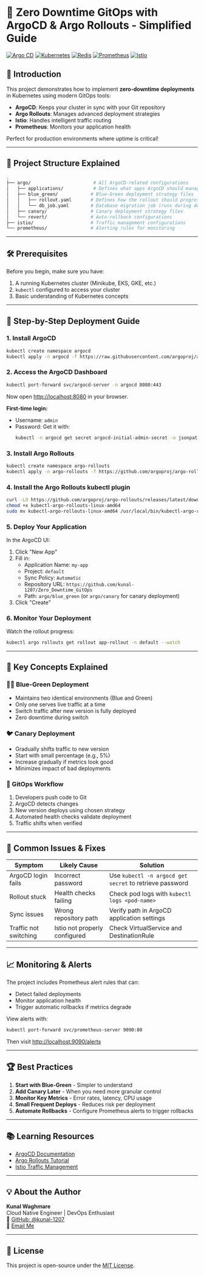 # 🚀 Zero Downtime GitOps with ArgoCD & Argo Rollouts - Simplified Guide

[![Argo CD](https://img.shields.io/badge/GitOps-ArgoCD-blue?logo=argo)](https://argo-cd.readthedocs.io)
[![Kubernetes](https://img.shields.io/badge/Kubernetes-Production--Ready-326CE5?logo=kubernetes)](https://kubernetes.io/)
[![Redis](https://img.shields.io/badge/Redis-Session%20Store-DC382D?logo=redis)](https://redis.io/)
[![Prometheus](https://img.shields.io/badge/Monitoring-Prometheus-orange?logo=prometheus)](https://prometheus.io/)
[![Istio](https://img.shields.io/badge/ServiceMesh-Istio-blue?logo=istio)](https://istio.io/)

## 🌟 Introduction

This project demonstrates how to implement **zero-downtime deployments** in Kubernetes using modern GitOps tools:

- **ArgoCD**: Keeps your cluster in sync with your Git repository
- **Argo Rollouts**: Manages advanced deployment strategies
- **Istio**: Handles intelligent traffic routing
- **Prometheus**: Monitors your application health

Perfect for production environments where uptime is critical!

---

## 📂 Project Structure Explained

```bash
.
├── argo/                       # All ArgoCD-related configurations
│   ├── applications/           # Defines what apps ArgoCD should manage
│   ├── blue_green/            # Blue-Green deployment strategy files
│   │   ├── rollout.yaml       # Defines how the rollout should progress
│   │   └── db_job.yaml        # Database migration job (runs during deployment)
│   ├── canary/                # Canary deployment strategy files
│   └── revert/                # Auto-rollback configurations
├── istio/                     # Traffic management configurations
└── prometheus/                # Alerting rules for monitoring
```

---

## 🛠️ Prerequisites

Before you begin, make sure you have:

1. A running Kubernetes cluster (Minikube, EKS, GKE, etc.)
2. `kubectl` configured to access your cluster
3. Basic understanding of Kubernetes concepts

---

## 🚀 Step-by-Step Deployment Guide

### 1. Install ArgoCD

```bash
kubectl create namespace argocd
kubectl apply -n argocd -f https://raw.githubusercontent.com/argoproj/argo-cd/stable/manifests/install.yaml
```

### 2. Access the ArgoCD Dashboard

```bash
kubectl port-forward svc/argocd-server -n argocd 8080:443
```
Now open [http://localhost:8080](http://localhost:8080) in your browser.

**First-time login:**
- Username: `admin`
- Password: Get it with:
  ```bash
  kubectl -n argocd get secret argocd-initial-admin-secret -o jsonpath="{.data.password}" | base64 -d
  ```

### 3. Install Argo Rollouts

```bash
kubectl create namespace argo-rollouts
kubectl apply -n argo-rollouts -f https://github.com/argoproj/argo-rollouts/releases/latest/download/install.yaml
```

### 4. Install the Argo Rollouts kubectl plugin

```bash
curl -LO https://github.com/argoproj/argo-rollouts/releases/latest/download/kubectl-argo-rollouts-linux-amd64
chmod +x kubectl-argo-rollouts-linux-amd64
sudo mv kubectl-argo-rollouts-linux-amd64 /usr/local/bin/kubectl-argo-rollouts
```

### 5. Deploy Your Application

In the ArgoCD UI:
1. Click "New App"
2. Fill in:
   - Application Name: `my-app`
   - Project: `default`
   - Sync Policy: `Automatic`
   - Repository URL: `https://github.com/kunal-1207/Zero_Downtime_GitOps`
   - Path: `argo/blue_green` (or `argo/canary` for canary deployment)
3. Click "Create"

### 6. Monitor Your Deployment

Watch the rollout progress:

```bash
kubectl argo rollouts get rollout app-rollout -n default --watch
```

---

## 🎯 Key Concepts Explained

### 🔵🔴 Blue-Green Deployment
- Maintains two identical environments (Blue and Green)
- Only one serves live traffic at a time
- Switch traffic after new version is fully deployed
- Zero downtime during switch

### 🐦 Canary Deployment
- Gradually shifts traffic to new version
- Start with small percentage (e.g., 5%)
- Increase gradually if metrics look good
- Minimizes impact of bad deployments

### 🔄 GitOps Workflow
1. Developers push code to Git
2. ArgoCD detects changes
3. New version deploys using chosen strategy
4. Automated health checks validate deployment
5. Traffic shifts when verified

---

## 🚨 Common Issues & Fixes

| Symptom | Likely Cause | Solution |
|---------|--------------|----------|
| ArgoCD login fails | Incorrect password | Use `kubectl -n argocd get secret` to retrieve password |
| Rollout stuck | Health checks failing | Check pod logs with `kubectl logs <pod-name>` |
| Sync issues | Wrong repository path | Verify path in ArgoCD application settings |
| Traffic not switching | Istio not properly configured | Check VirtualService and DestinationRule |

---

## 📈 Monitoring & Alerts

The project includes Prometheus alert rules that can:
- Detect failed deployments
- Monitor application health
- Trigger automatic rollbacks if metrics degrade

View alerts with:
```bash
kubectl port-forward svc/prometheus-server 9090:80
```
Then visit [http://localhost:9090/alerts](http://localhost:9090/alerts)

---

## 🏆 Best Practices

1. **Start with Blue-Green** - Simpler to understand
2. **Add Canary Later** - When you need more granular control
3. **Monitor Key Metrics** - Error rates, latency, CPU usage
4. **Small Frequent Deploys** - Reduces risk per deployment
5. **Automate Rollbacks** - Configure Prometheus alerts to trigger rollbacks

---

## 📚 Learning Resources

- [ArgoCD Documentation](https://argo-cd.readthedocs.io)
- [Argo Rollouts Tutorial](https://argoproj.github.io/argo-rollouts/)
- [Istio Traffic Management](https://istio.io/latest/docs/tasks/traffic-management/)

---

## 💡 About the Author

**Kunal Waghmare**  
Cloud Native Engineer | DevOps Enthusiast  
🔗 [GitHub: @kunal-1207](https://github.com/kunal-1207)  
📧 [Email Me](mailto:kunalwaghmare1207@gmail.com.com)

---

## 📜 License

This project is open-source under the [MIT License](https://opensource.org/licenses/MIT).
